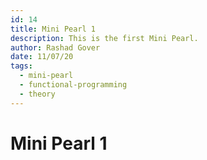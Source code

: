 ```yaml
---
id: 14
title: Mini Pearl 1
description: This is the first Mini Pearl.
author: Rashad Gover
date: 11/07/20
tags:
  - mini-pearl
  - functional-programming
  - theory
---
```


# Mini Pearl 1
